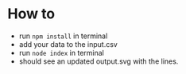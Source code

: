 # How to

- run `npm install` in terminal
- add your data to the input.csv
- run `node index` in terminal 
- should see an updated output.svg with the lines.